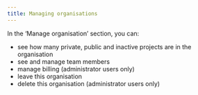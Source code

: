 ```yaml
---
title: Managing organisations
---
```


In the ‘Manage organisation’ section, you can:

* see how many private, public and inactive projects are in the organisation
* see and manage team members
* manage billing (administrator users only)
* leave this organisation
* delete this organisation (administrator users only)
